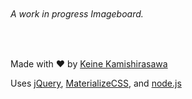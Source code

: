 <p align="center">
    <img src="https://cdn.discordapp.com/attachments/269825361762713600/277934418805653505/unknown.png" alt="">
    <h6>A work in progress Imageboard.</h6>
</p>
<br>

Made with :heart: by [Keine Kamishirasawa](https://github.com/keinekamishirasawa)

Uses [jQuery](https://jquery.com/), [MaterializeCSS](http://materializecss.com/), and [node.js](https://nodejs.org/en/)
